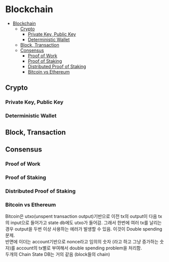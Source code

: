 # Blockchain

- [Blockchain](#blockchain)
  - [Crypto](#crypto)
    - [Private Key, Public Key](#private-key-public-key)
    - [Deterministic Wallet](#deterministic-wallet)
  - [Block, Transaction](#block-transaction)
  - [Consensus](#consensus)
    - [Proof of Work](#proof-of-work)
    - [Proof of Staking](#proof-of-staking)
    - [Distributed Proof of Staking](#distributed-proof-of-staking)
    - [Bitcoin vs Ethereum](#bitcoin-vs-ethereum)

## Crypto

### Private Key, Public Key

### Deterministic Wallet

## Block, Transaction

## Consensus

### Proof of Work

### Proof of Staking

### Distributed Proof of Staking

### Bitcoin vs Ethereum

Bitcoin은 utxo(unspent transaction output)기반으로 이전 tx의 output이 다음 tx의 input으로 들어가고 state db에도 utxo가 들어감. 그래서 한번에 여러 tx를 날리는 경우 output을 두번 이상 사용하는 에러가 발생할 수 있음. 이것이 Double spending 문제.\
반면에 이더는 account기반으로 nonce라고 임의의 숫자 (라고 하고 그냥 증가하는 숫자)를 account의 tx별로 부여해서 double spending problem을 처리함.\
두개의 Chain State DB는 거의 같음 (block들의 chain)
